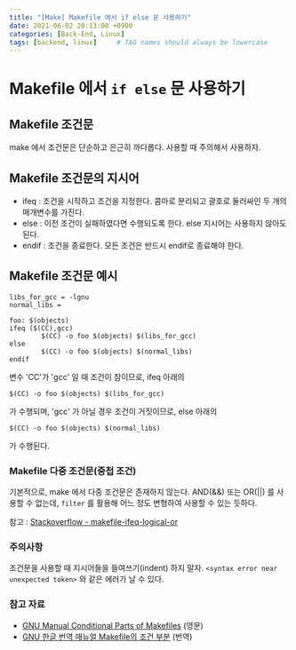 ```yaml
---
title: "[Make] Makefile 에서 if else 문 사용하기"
date: 2021-06-02 20:13:00 +0900
categories: [Back-End, Linux]
tags: [backend, linux]     # TAG names should always be lowercase
---
```


# Makefile 에서 `if else` 문 사용하기

## Makefile 조건문
make 에서 조건문은 단순하고 은근히 까다롭다. 사용할 때 주의해서 사용하자.


## Makefile 조건문의 지시어
- ifeq : 조건을 시작하고 조건을 지정한다. 콤마로 분리되고 괄호로 둘러싸인 두 개의 매개변수를 가진다.
- else : 이전 조건이 실패하였다면 수행되도록 한다. else 지시어는 사용하지 않아도 된다.
- endif : 조건을 종료한다. 모든 조건은 반드시 endif로 종료해야 한다. 

## Makefile 조건문 예시
```shell
libs_for_gcc = -lgnu
normal_libs =

foo: $(objects)
ifeq ($(CC),gcc)
        $(CC) -o foo $(objects) $(libs_for_gcc)
else
        $(CC) -o foo $(objects) $(normal_libs)
endif
```

변수 'CC'가 'gcc' 일 때 조건이 참이므로, ifeq 아래의

```shell
$(CC) -o foo $(objects) $(libs_for_gcc)
```

가 수행되며, 'gcc' 가 아닐 경우 조건이 거짓이므로, else 아래의

```shell    
$(CC) -o foo $(objects) $(normal_libs)
```

가 수행된다.

### Makefile 다중 조건문(중첩 조건)
기본적으로, make 에서 다중 조건문은 존재하지 않는다.
AND(&&) 또는 OR(||) 를 사용할 수 없는데, `filter` 를 활용해 어느 정도 변형하여 사용할 수 있는 듯하다. 

참고 : [Stackoverflow - makefile-ifeq-logical-or](https://stackoverflow.com/questions/7656425/makefile-ifeq-logical-or)

### 주의사항
조건문을 사용할 때 지시어들을 들여쓰기(indent) 하지 말자. `<syntax error near unexpected token>` 와 같은 에러가 날 수 있다.

### 참고 자료
- [GNU Manual Conditional Parts of Makefiles](http://web.mit.edu/gnu/doc/html/make_7.html#SEC68) (영문)
- [GNU 한글 번역 매뉴얼 Makefile의 조건 부분](http://korea.gnu.org/manual/release/make/make-sjp/make-ko_7.html#SEC71) (번역)